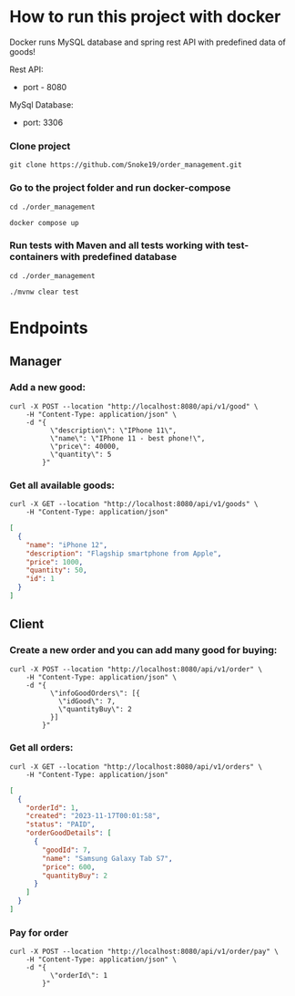 # How to run this project with docker

Docker runs MySQL database and spring rest API with predefined data of goods!

Rest API:
* port - 8080

MySql Database:
* port: 3306

### Clone project
```shell
git clone https://github.com/Snoke19/order_management.git
```
### Go to the project folder and run docker-compose

```shell
cd ./order_management

docker compose up
```

### Run tests with Maven and all tests working with test-containers with predefined database

```shell
cd ./order_management

./mvnw clear test
```

# Endpoints

## Manager

### Add a new good:

```shell
curl -X POST --location "http://localhost:8080/api/v1/good" \
    -H "Content-Type: application/json" \
    -d "{
          \"description\": \"IPhone 11\",
          \"name\": \"IPhone 11 - best phone!\",
          \"price\": 40000,
          \"quantity\": 5
        }"
```

### Get all available goods:

```shell
curl -X GET --location "http://localhost:8080/api/v1/goods" \
    -H "Content-Type: application/json"
```
```json
[
  {
    "name": "iPhone 12",
    "description": "Flagship smartphone from Apple",
    "price": 1000,
    "quantity": 50,
    "id": 1
  }
]
```

## Client

### Create a new order and you can add many good for buying:

```shell
curl -X POST --location "http://localhost:8080/api/v1/order" \
    -H "Content-Type: application/json" \
    -d "{
          \"infoGoodOrders\": [{
            \"idGood\": 7,
            \"quantityBuy\": 2
          }]
        }"
```

### Get all orders:

```shell
curl -X GET --location "http://localhost:8080/api/v1/orders" \
    -H "Content-Type: application/json"
```

```json
[
  {
    "orderId": 1,
    "created": "2023-11-17T00:01:58",
    "status": "PAID",
    "orderGoodDetails": [
      {
        "goodId": 7,
        "name": "Samsung Galaxy Tab S7",
        "price": 600,
        "quantityBuy": 2
      }
    ]
  }
]
```

### Pay for order

```shell
curl -X POST --location "http://localhost:8080/api/v1/order/pay" \
    -H "Content-Type: application/json" \
    -d "{
          \"orderId\": 1
        }"
```
